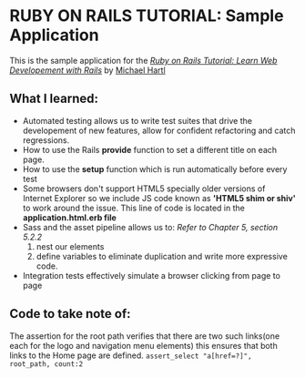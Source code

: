 # RUBY ON RAILS TUTORIAL: Sample Application

This is the sample application for the 
[*Ruby on Rails Tutorial: Learn Web Developement with Rails*](http://www.railstutorial.org/) by [Michael Hartl](http://www.michaelhartl.com)

## What I learned:
* Automated testing allows us to write test suites that drive the developement of new features, allow for confident refactoring and catch regressions.
* How to use the Rails **provide** function to set a different title on each page.
* How to use the **setup** function which is run automatically before every test
* Some browsers don't support HTML5 specially older versions of Internet Explorer so we include JS code known as **'HTML5 shim or shiv'** to   work around the issue. This line of code is located in the **application.html.erb file**
* Sass and the asset pipeline allows us to: *Refer to Chapter 5, section 5.2.2*
    1. nest our elements
    2. define variables to eliminate duplication and write more expressive code.
* Integration tests effectively simulate a browser clicking from page to page

## Code to take note of:
The assertion for the root path verifies that there are two such links(one each for the logo and navigation menu elements) this ensures that both links to the Home page are defined.
`assert_select "a[href=?]", root_path, count:2`